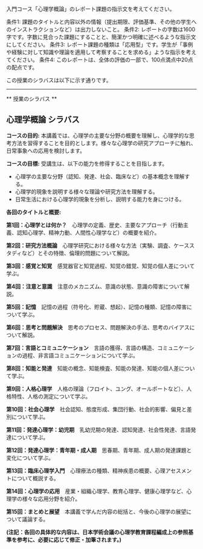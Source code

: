 入門コース「心理学概論」のレポート課題の指示文を考えてください。

条件1: 課題のタイトルと内容以外の情報（提出期限、評価基準、その他の学生へのインストラクションなど）は出力しないこと。
条件2: レポートの字数は1600字です。字数に見合った課題にすることと、簡潔かつ明確に述べるような指示文にしてください。
条件3: レポート課題の種類は「応用型」です。学生が「事例や経験に対して知識や理論を適用して考察することを求める」ような指示を考えてください。
条件4: このレポートは、全体の評価の一部で、100点満点中20点の配点です。

この授業のシラバスは以下に示す通りです。

---------------------------------------
** 授業のシラバス **
## 心理学概論 シラバス

**コースの目的:** 本講義では、心理学の主要な分野の概要を理解し、心理学的な思考方法を習得することを目的とします。様々な心理学の研究アプローチに触れ、日常事象への応用を検討します。

**コースの目標:**  受講生は、以下の能力を修得することを目指します。
* 心理学の主要な分野（認知、発達、社会、臨床など）の基本概念を理解する。
* 心理学的現象を説明する様々な理論や研究方法を理解する。
* 日常生活における心理学的現象を分析し、説明する能力を身につける。


**各回のタイトルと概要:**

**第1回：心理学とは何か？**　心理学の定義、歴史、主要なアプローチ（行動主義、認知心理学、精神力動、人間性心理学など）の概要を紹介。

**第2回：研究方法概論**　心理学研究における様々な方法（実験、調査、ケーススタディなど）とその特徴、倫理的問題について解説。

**第3回：感覚と知覚**　感覚器官と知覚過程、知覚の錯覚、知覚の個人差について学ぶ。

**第4回：注意と意識**　注意のメカニズム、意識の状態、意識の障害について解説。

**第5回：記憶**　記憶の過程（符号化、貯蔵、想起）、記憶の種類、記憶の障害について学ぶ。

**第6回：思考と問題解決**　思考のプロセス、問題解決の手法、思考のバイアスについて解説。

**第7回：言語とコミュニケーション**　言語の獲得、言語の構造、コミュニケーションの過程、非言語コミュニケーションについて学ぶ。

**第8回：知能と発達**　知能の概念、知能検査、知能の発達、知能の個人差について学ぶ。

**第9回：人格心理学**　人格の理論（フロイト、ユング、オールポートなど）、人格特性、人格の測定について学ぶ。

**第10回：社会心理学**　社会認知、態度形成、集団行動、社会的影響、偏見と差別について学ぶ。

**第11回：発達心理学：幼児期**　乳幼児期の発達、認知発達、社会性発達、言語発達について学ぶ。

**第12回：発達心理学：青年期・成人期**　思春期、青年期、成人期の発達課題と変化について学ぶ。

**第13回：臨床心理学入門**　心理療法の種類、精神疾患の概要、心理アセスメントについて概説する。

**第14回：心理学の応用**　産業・組織心理学、教育心理学、健康心理学など、心理学の様々な応用分野を紹介。

**第15回：まとめと展望**　本講義で学んだ内容の総括と、今後の心理学の展望について議論する。


**(注記：各回の具体的な内容は、日本学術会議の心理学教育課程編成上の参照基準を参考に、必要に応じて修正・加筆されます。)**
